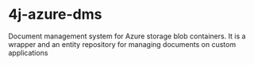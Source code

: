 # 4j-azure-dms
Document management system for Azure storage blob containers. It is a wrapper and an entity repository for managing documents on custom applications
